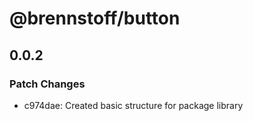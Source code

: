 # @brennstoff/button

## 0.0.2
### Patch Changes

- c974dae: Created basic structure for package library
